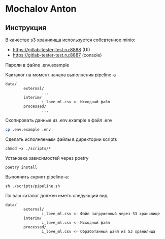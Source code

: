 # Mochalov Anton

## Инструкция
В качестве s3 хранилища используется собсвтенное minio: 
* https://gitlab-tester-test.ru:8888 (UI)
* https://gitlab-tester-test.ru:8887 (console)

Пароли в файле .env.example

Какталог на момент начала выполнения pipeline-а 
```
data/
        external/
                ...
        interim/
                i_love_ml.csv <- Исходный файл
        processed/
                ...
```

Скопировать данные из .env.example в файл .env
```sh
cp .env.example .env
```
Сделать исполняемым файлы в директории scripts
```
chmod +x ./scripts/*
```

Установка зависимостей через poetry
```
poetry install
```

Выполнить скрипт pipeline-а:
```
sh ./scripts/pipeline.sh
```
По ваш каталог должен иметь следующий вид:
```
data/
        external/
                i_love_ml.csv <- Файл загруженный через S3 хранилище
        interim/
                i_love_ml.csv <- Исходный файл
        processed/
                i_love_ml.csv <- Обработанный файл из S3 хранилища
```